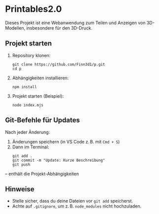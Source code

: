 # Printables2.0

Dieses Projekt ist eine Webanwendung zum Teilen und Anzeigen von 3D-Modellen, insbesondere für den 3D-Druck.

## Projekt starten

1. Repository klonen:
   ```
   git clone https://github.com/Finn3d1/p.git
   cd p
   ```

2. Abhängigkeiten installieren:
   ```
   npm install
   ```

3. Projekt starten (Beispiel):
   ```
   node index.mjs
   ```

## Git-Befehle für Updates

Nach jeder Änderung:

1. Änderungen speichern (in VS Code z. B. mit `Cmd + S`)
2. Dann im Terminal:
   ```
   git add .
   git commit -m "Update: Kurze Beschreibung"
   git push
   ```

 – enthält die Projekt-Abhängigkeiten

## Hinweise

- Stelle sicher, dass du deine Dateien vor `git add` speicherst.
- Achte auf `.gitignore`, um z. B. `node_modules` nicht hochzuladen.
